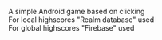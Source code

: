 A simple Android game based on clicking <br />
For local highscores "Realm database" used <br />
For global highscores "Firebase" used
